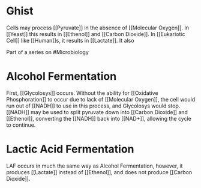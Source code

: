 # Ghist
Cells may process [[Pyruvate]] in the absence of [[Molecular Oxygen]]. In [[Yeast]] this results in [[Ethenol]] and [[Carbon Dioxide]]. In [[Eukariotic Cell]] like [[Human]]s, it results in [[Lactate]]. It also 

Part of a series on #Microbiology 

# Alcohol Fermentation
First, [[Glycolosys]] occurs. Without the ability for [[Oxidative Phosphoration]] to occur due to lack of [[Molecular Oxygen]], the cell would run out of [[NADH]] to use in this process, and Glycolosys would stop. [[NADH]] may be used to split pyruvate down into [[Carbon Dioxide]] and [[Ethenol]], converting the [[NADH]] back into [[NAD+]], allowing the cycle to continue.

# Lactic Acid Fermentation
LAF occurs in much the same way as Alcohol Fermentation, however, it produces [[Lactate]] instead of [[Ethenol]], and does not produce [[Carbon Dioxide]].